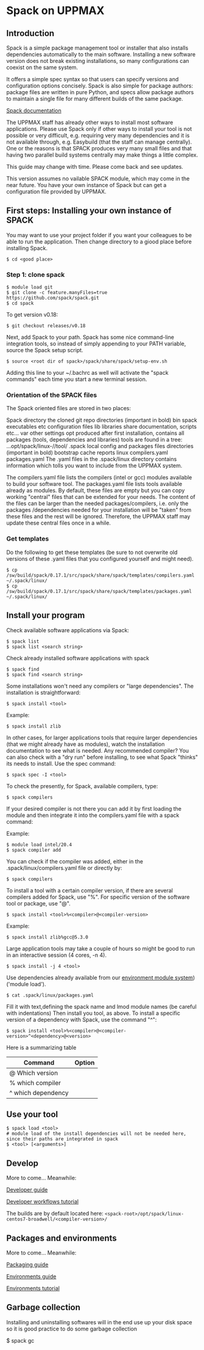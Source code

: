 # Spack on UPPMAX

## Introduction

Spack is a simple package management tool or installer that also installs dependencies automatically to the main software. Installing a new software version does not break existing installations, so many configurations can coexist on the same system.

It offers a simple spec syntax so that users can specify versions and configuration options concisely. Spack is also simple for package authors: package files are written in pure Python, and specs allow package authors to maintain a single file for many different builds of the same package.

[Spack documentation](https://spack.readthedocs.io/en/latest/)

The UPPMAX staff has already other ways to install most software applications. Please use Spack only if other ways to install your tool is not possible or very difficult, e.g. requiring very many dependencies and it is not available through, e.g. Easybuild (that the staff can manage centrally). One or the reasons is that SPACK produces very many small files and that having two parallel build systems centrally may make things a little complex.

This guide may change with time. Please come back and see updates.

This version assumes no vailable SPACK module, which may come in the near future.
You have your own instance of Spack but can get a configuration file provided by UPPMAX.

## First steps: Installing your own instance of SPACK

You may want to use your project folder if you want your colleagues to be able to run the application. Then change directory to a giood place before installing Spack.

```
$ cd <good place>
```

### Step 1: clone spack

```
$ module load git
$ git clone -c feature.manyFiles=true https://github.com/spack/spack.git 
$ cd spack
```

To get version v0.18:

```
$ git checkout releases/v0.18
```

Next, add Spack to your path. Spack has some nice command-line integration tools, so instead of simply appending to your PATH variable, source the Spack setup script.

```
$ source <root dir of spack>/spack/share/spack/setup-env.sh
```

Adding this line to your ~/.bachrc as well will activate the "spack commands" each time you start a new terminal session.

### Orientation of the SPACK files

The Spack oriented files are stored in two places:

Spack directory
the cloned git repo
directories (important in bold)
bin        spack executables
etc        configuration files
lib         libraries
share    documentation, scripts etc...
var        other settings
opt        produced after first installation, contains all packages (tools, dependencies and libraries) 
             tools are found in a tree: ...opt/spack/linux-<arch>/<compiler>/tool/
.spack
local config and packages files
directories (important in bold)
bootstrap
cache
reports
linux
​compilers.yaml     
packages.yaml
The .yaml files in the .spack/linux directory contains information which tolls you want to include from the UPPMAX system. 

The compilers.yaml file lists the compilers (intel or gcc) modules available to build your software tool.
The packages.yaml file lists tools available already as modules.
By default, these files are empty but you can copy working "central" files that can be extended for your needs. The content of the files can be larger than the needed packages/compilers, i.e. only the packages /dependencies needed for your installation will be "taken" from these files and the rest will be ignored. Therefore, the UPPMAX staff may update these central files once in a while. 

### Get templates

Do the following to get these templates (be sure to not overwrite old versions of these .yaml files that you configured yourself and might need).

```
$ cp /sw/build/spack/0.17.1/src/spack/share/spack/templates/compilers.yaml ~/.spack/linux/
$ cp /sw/build/spack/0.17.1/src/spack/share/spack/templates/packages.yaml ~/.spack/linux/
```

## Install your program
Check available software applications via Spack: 

```
$ spack list
$ spack list <search string>
```

Check already installed software applications with spack

```
$ spack find
$ spack find <search string>
```

Some installations won't need any compilers or "large dependencies". The installation is straightforward:

```
$ spack install <tool>
```

Example:

```
$ spack install zlib
```

In other cases, for larger applications tools that require larger dependencies (that we might already have as modules), watch the installation documentation to see what is needed. Any recommended compiler? You can also check with a "dry run" before installing, to see what Spack "thinks" its needs to install. Use the spec command:

```
$ spack spec -I <tool>
```

To check the presently, for Spack, available compilers, type:

```
$ spack compilers
```

If your desired compiler is not there you can add it by first loading the module and then integrate it into the compilers.yaml file with a spack command:

Example:

```
$ module load intel/20.4
$ spack compiler add
```

You can check if the compiler was added, either in the .spack/linux/compilers.yaml file or directly by:

```
$ spack compilers
```

To install a tool with a certain compiler version, if there are several compilers added for Spack, use "%". For specific version of the software tool or package, use "@".

```
$ spack install <tool>%<compiler>@<compiler-version>
```

Example:

```
$ spack install zlib%gcc@5.3.0
```

Large application tools may take a couple of hours so might be good to run in an interactive session (4 cores, -n 4).

```
$ spack install -j 4 <tool>
```

Use dependencies already available from our [environment module system](../cluster_guides/modules.md)) ('module load').

```
$ cat .spack/linux/packages.yaml
```

Fill it with text,defining the spack name and lmod module names (be careful with indentations)
Then install you tool, as above.
To install a specific version of a dependency with Spack, use the command "^":

```
$ spack install <tool>%<compiler>@<compiler-version>^<dependency>@<version>
```

Here is a summarizing table

|Command	|Option |
|-|-|
|@	Which version|
|%	which compiler|
|^	which dependency|

## Use your tool

```
$ spack load <tool>  
# module load of the install dependencies will not be needed here, since their paths are integrated in spack
$ <tool> [<arguments>]
```

## Develop 

More to come... Meanwhile: 

[Developer guide](https://spack.readthedocs.io/en/latest/developer_guide.html)

[Developer workflows tutorial](https://spack-tutorial.readthedocs.io/en/latest/tutorial_developer_workflows.html)

The builds are by default located here: ``<spack-root>/opt/spack/linux-centos7-broadwell/<compiler-version>/``


## Packages and environments

More to come... Meanwhile: 

[Packaging guide](https://spack-tutorial.readthedocs.io/en/latest/tutorial_developer_workflows.html)

[Environments guide](https://spack.readthedocs.io/en/latest/environments.html)

[Environments tutorial](https://spack-tutorial.readthedocs.io/en/latest/tutorial_environments.html)

## Garbage collection
Installing and uninstalling softwares will in the end use up your disk space so it is good practice to do some garbage collection

$ spack gc
